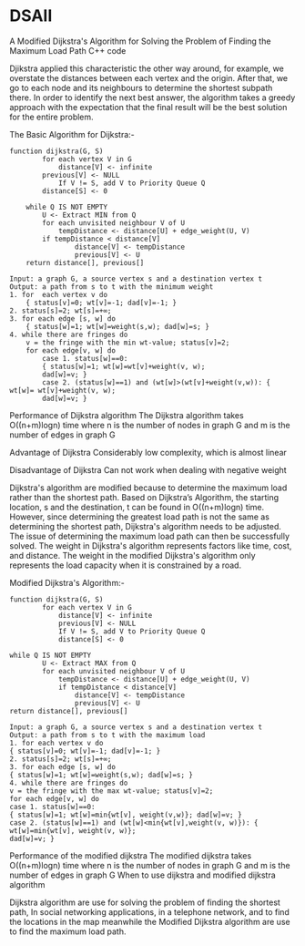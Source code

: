 # DSAII
A Modified Dijkstra's Algorithm for Solving the Problem of Finding the Maximum Load Path C++ code

Djikstra applied this characteristic the other way around, for example, we overstate the distances between each vertex and the origin. After that, we go to each node and its neighbours to determine the shortest subpath there. In order to identify the next best answer, the algorithm takes a greedy approach with the expectation that the final result will be the best solution for the entire problem.

The Basic Algorithm for Dijkstra:-

	function dijkstra(G, S)
    		for each vertex V in G
        		distance[V] <- infinite
       	 	previous[V] <- NULL
        		If V != S, add V to Priority Queue Q
   			distance[S] <- 0
	
    	while Q IS NOT EMPTY
        	U <- Extract MIN from Q
        	for each unvisited neighbour V of U
            	tempDistance <- distance[U] + edge_weight(U, V)
           	if tempDistance < distance[V]
                	distance[V] <- tempDistance
                	previous[V] <- U
    	return distance[], previous[]

    Input: a graph G, a source vertex s and a destination vertex t
	Output: a path from s to t with the minimum weight 
	1. for 	each vertex v do
		{ status[v]=0; wt[v]=-1; dad[v]=-1; } 
	2. status[s]=2; wt[s]=+∞;
	3. for each edge [s, w] do
		{ status[w]=1; wt[w]=weight(s,w); dad[w]=s; }
	4. while there are fringes do
		v = the fringe with the min wt-value; status[v]=2;
		for each edge[v, w] do
			case 1. status[w]==0:
			{ status[w]=1; wt[w]=wt[v]+weight(v, w);
			dad[w]=v; }
			case 2. (status[w]==1) and (wt[w]>(wt[v]+weight(v,w)): { wt[w]= wt[v]+weight(v, w);
			dad[w]=v; }
    
Performance of Dijkstra algorithm
The Dijkstra algorithm takes O((n+m)logn) time where n is the number of nodes in graph G and m is the number of edges in graph G

Advantage of Dijkstra
Considerably low complexity, which is almost linear

Disadvantage of Dijkstra
Can not work when dealing with negative weight

Dijkstra's algorithm are modified because to determine the maximum load rather than the shortest path. Based on Dijkstra’s Algorithm, the starting location, s and the destination, t can be found in O((n+m)logn) time. However, since determining the greatest load path is not the same as determining the shortest path, Dijkstra's algorithm needs to be adjusted. The issue of determining the maximum load path can then be successfully solved. The weight in Dijkstra's algorithm represents factors like time, cost, and distance. The weight in the modified Dijkstra's algorithm only represents the load capacity when it is constrained by a road.

Modified Dijkstra's Algorithm:-

	function dijkstra(G, S)
    		for each vertex V in G
        		distance[V] <- infinite
        		previous[V] <- NULL
        		If V != S, add V to Priority Queue Q
    			distance[S] <- 0
	
   	while Q IS NOT EMPTY
       		U <- Extract MAX from Q
        	for each unvisited neighbour V of U
            	tempDistance <- distance[U] + edge_weight(U, V)
            	if tempDistance < distance[V]
                	distance[V] <- tempDistance
                	previous[V] <- U
   	return distance[], previous[]

    Input: a graph G, a source vertex s and a destination vertex t
	Output: a path from s to t with the maximum load 
	1. for each vertex v do
	{ status[v]=0; wt[v]=-1; dad[v]=-1; } 
	2. status[s]=2; wt[s]=+∞;
	3. for each edge [s, w] do
	{ status[w]=1; wt[w]=weight(s,w); dad[w]=s; } 
	4. while there are fringes do
	v = the fringe with the max wt-value; status[v]=2;
	for each edge[v, w] do
	case 1. status[w]==0:
	{ status[w]=1; wt[w]=min{wt[v], weight(v,w)}; dad[w]=v; }
	case 2. (status[w]==1) and (wt[w]<min{wt[v],weight(v, w)}): { wt[w]=min{wt[v], weight(v, w)};
	dad[w]=v; }

Performance of the modified dijkstra
The modified dijkstra takes O((n+m)logn) time where n is the number of nodes in graph G and m is the number of edges in graph G
When to use dijkstra and modified dijkstra algorithm

Dijkstra algorithm are use for solving the problem of finding the shortest path, In social networking applications, in a telephone network, and to find the locations in the map meanwhile the Modified Dijkstra algorithm are use to find the maximum load path.


    
    
